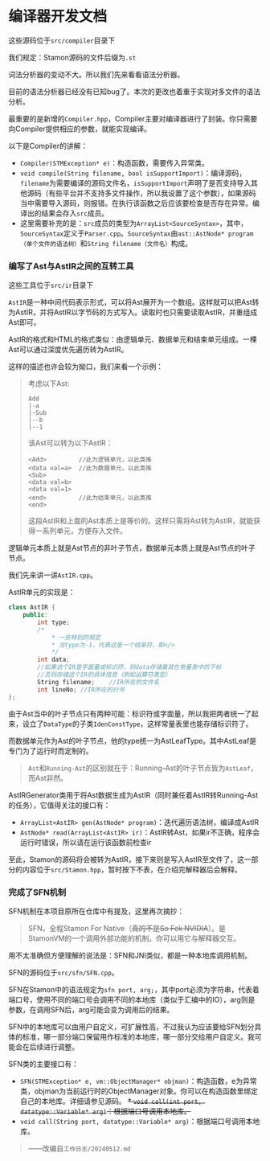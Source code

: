 # 编译器开发文档

这些源码位于``src/compiler``目录下

我们规定：Stamon源码的文件后缀为``.st``

词法分析器的变动不大。所以我们先来看看语法分析器。

目前的语法分析器已经没有已知bug了。本次的更改也着重于实现对多文件的语法分析。

最重要的是新增的``Compiler.hpp``，Compiler主要对编译器进行了封装。你只需要向Compiler提供相应的参数，就能实现编译。

以下是Compiler的讲解：

* ``Compiler(STMException* e)``：构造函数，需要传入异常类。
* ``void compile(String filename, bool isSupportImport)``：编译源码，``filename``为需要编译的源码文件名，``isSupportImport``声明了是否支持导入其他源码（有些平台并不支持多文件操作，所以我设置了这个参数），如果源码当中需要导入源码，则报错。在执行该函数之后应该要检查是否存在异常。编译出的结果会存入``src``成员。
* 这里需要补充的是：``src``成员的类型为``ArrayList<SourceSyntax>``，其中，``SourceSyntax``定义于``Parser.cpp``。``SourceSyntax``由``ast::AstNode* program（单个文件的语法树）``和``String filename（文件名）``构成。

### 编写了Ast与AstIR之间的互转工具

这些工具位于``src/ir``目录下

``AstIR``是一种中间代码表示形式，可以将Ast展开为一个数组。这样就可以把Ast转为AstIR，并将AstIR以字节码的方式写入。读取时也只需要读取AstIR，并重组成Ast即可。

AstIR的格式和HTML的格式类似：由逻辑单元、数据单元和结束单元组成。一棵Ast可以通过深度优先遍历转为AstIR。

这样的描述也许会较为拗口，我们来看一个示例：

> 考虑以下Ast:
> ```
> Add
> |-a
> |-Sub
> |--b
> |--1
> ```
> 该Ast可以转为以下AstIR：
> ```
> <Add>         //此为逻辑单元，以此类推
> <data val=a>  //此为数据单元，以此类推
> <Sub>
> <data val=b>
> <data val=1>
> <end>         //此为结束单元，以此类推
> <end>
> ```
> 这段AstIR和上面的Ast本质上是等价的。这样只需将Ast转为AstIR，就能获得一系列单元，方便存入文件。

逻辑单元本质上就是Ast节点的非叶子节点，数据单元本质上就是Ast节点的叶子节点。

我们先来讲一讲``AstIR.cpp``。

AstIR单元的实现是：

```C++
class AstIR {
    public:
        int type;
        /*
            * 一些特别的规定
            * 当type为-1，代表这是一个结束符，即</>
            */
        int data;
        //如果这个IR是字面量或标识符，则data存储着其在常量表中的下标
        //否则存储这个IR的具体信息（例如运算符类型）
        String filename;	//IR所在的文件名
        int lineNo;	//IR所在的行号
};
```

由于Ast当中的叶子节点只有两种可能：标识符或字面量，所以我把两者统一了起来，设立了``DataType``的子类``IdenConstType``，这样常量表里也能存储标识符了。

而数据单元作为Ast的叶子节点，他的type统一为AstLeafType。其中AstLeaf是专门为了运行时而定制的。

> ``Ast``和``Running-Ast``的区别就在于：Running-Ast的叶子节点皆为``AstLeaf``，而Ast非然。

AstIRGenerator类用于将Ast数据生成为AstIR（同时兼任着AstIR转Running-Ast的任务），它值得关注的接口有：

* ``ArrayList<AstIR> gen(AstNode* program)``：迭代遍历语法树，编译成AstIR
* ``AstNode* read(ArrayList<AstIR> ir)``：AstIR转Ast，如果ir不正确，程序会运行时错误，所以请在运行该函数前检查ir

至此，Stamon的源码将会被转为AstIR，接下来则是写入AstIR至文件了，这一部分的内容位于``src/Stamon.hpp``，暂时按下不表，在介绍完解释器后会解释。


### 完成了SFN机制

SFN机制在本项目原所在仓库中有提及，这里再次摘抄：

> SFN，全程Stamon For Native（~~真的不是So Fck NVIDIA~~）。是StamonVM的一个调用外部功能的机制。你可以用它与解释器交互。

用不太准确但方便理解的说法是：SFN和JNI类似，都是一种本地库调用机制。

SFN的源码位于``src/sfn/SFN.cpp``。

SFN在Stamon中的语法规定为``sfn port, arg;``，其中port必须为字符串，代表着端口号，使用不同的端口号会调用不同的本地库（类似于汇编中的IO），arg则是参数，在调用SFN后，arg可能会变为调用后的结果。

SFN中的本地库可以由用户自定义，可扩展性高，不过我认为应该要给SFN划分具体的标准，哪一部分端口保留用作标准的本地库，哪一部分交给用户自定义。我可能会在后续进行调整。

SFN类的主要接口有：

* ``SFN(STMException* e, vm::ObjectManager* objman)``：构造函数，e为异常类，objman为当前运行时的ObjectManager对象。你可以在构造函数里绑定自己的本地库。详细请参见源码。
~~* ``void call(int port, datatype::Variable* arg)``：根据端口号调用本地库。~~
* ``void call(String port, datatype::Variable* arg)``：根据端口号调用本地库。

> ——改编自``工作日志/20240512.md``